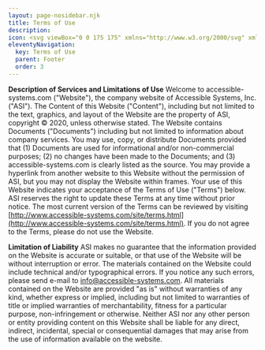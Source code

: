 ```yaml
---
layout: page-nosidebar.njk
title: Terms of Use
description:
icon: <svg viewBox="0 0 175 175" xmlns="http://www.w3.org/2000/svg" xmlns:xlink="http://www.w3.org/1999/xlink"><clipPath id="a"><circle cx="87.5" cy="87.5" r="87.5"/></clipPath><circle cx="87.5" cy="87.5" fill="#ff6c88" r="87.5"/><g clip-path="url(#a)"><path d="m54.27 130.98 65.01 65.01 81.46-81.45-70.48-70.48-51.07 3.15 12.51 12.51h-12.51l-12.32-12.32-14.85 14.85 14.68 14.69-16.94 16.95 19.21 19.21z" fill="#f6589b" opacity=".5"/></g><g fill="#fff"><path d="m64.79 45-10.52 10.47-4.12-4.12a3.19 3.19 0 0 0 -4.52 4.51l6.37 6.39a3.15 3.15 0 0 0 2.25.94 3.19 3.19 0 0 0 2.27-.94l12.79-12.78a3.2 3.2 0 0 0 -4.52-4.47z"/><path d="m79.19 47.21a3.2 3.2 0 0 0 3.2 3.2h44.72a3.2 3.2 0 1 0 0-6.39h-44.72a3.19 3.19 0 0 0 -3.2 3.19z"/><path d="m82.39 63.19h31.94a3.2 3.2 0 1 0 0-6.39h-31.94a3.2 3.2 0 1 0 0 6.39z"/><path d="m64.79 78.85-10.52 10.52-4.12-4.13a3.2 3.2 0 0 0 -4.52 4.52l6.37 6.39a3.18 3.18 0 0 0 2.25.93 3.23 3.23 0 0 0 2.27-.93l12.79-12.78a3.2 3.2 0 1 0 -4.52-4.52z"/><path d="m79.19 81.11a3.2 3.2 0 0 0 3.2 3.2h44.72a3.2 3.2 0 1 0 0-6.39h-44.72a3.19 3.19 0 0 0 -3.2 3.19z"/><path d="m82.39 97.08h31.94a3.2 3.2 0 1 0 0-6.39h-31.94a3.2 3.2 0 1 0 0 6.39z"/><path d="m64.79 112.75-10.52 10.52-4.12-4.13a3.2 3.2 0 0 0 -4.52 4.52l6.37 6.39a3.18 3.18 0 0 0 2.25.93 3.23 3.23 0 0 0 2.27-.93l12.77-12.78a3.2 3.2 0 1 0 -4.52-4.52z"/><path d="m79.19 115a3.19 3.19 0 0 0 3.2 3.19h44.72a3.2 3.2 0 1 0 0-6.39h-44.72a3.2 3.2 0 0 0 -3.2 3.2z"/><path d="m82.39 131h31.94a3.2 3.2 0 1 0 0-6.39h-31.94a3.2 3.2 0 1 0 0 6.39z"/></g></svg>
eleventyNavigation:
  key: Terms of Use
  parent: Footer
  order: 3
---
```


**Description of Services and Limitations of Use**
Welcome to accessible-systems.com ("Website"), the company website of Accessible Systems, Inc. ("ASI"). The Content of this Website ("Content"), including but not limited to the text, graphics, and layout of the Website are the property of ASI, copyright © 2020, unless otherwise stated. The Website contains Documents ("Documents") including but not limited to information about company services. You may use, copy, or distribute Documents provided that (1) Documents are used for informational and/or non-commercial purposes; (2) no changes have been made to the Documents; and (3) accessible-systems.com is clearly listed as the source. You may provide a hyperlink from another website to this Website without the permission of ASI, but you may not display the Website within frames. Your use of this Website indicates your acceptance of the Terms of Use ("Terms") below. ASI reserves the right to update these Terms at any time without prior notice. The most current version of the Terms can be reviewed by visiting [http://www.accessible-systems.com/site/terms.html](http://www.accessible-systems.com/site/terms.html). If you do not agree to the Terms, please do not use the Website.

**Limitation of Liability**
ASI makes no guarantee that the information provided on the Website is accurate or suitable, or that use of the Website will be without interruption or error. The materials contained on the Website could include technical and/or typographical errors. If you notice any such errors, please send e-mail to info@accessible-systems.com. All materials contained on the Website are provided "as is" without warranties of any kind, whether express or implied, including but not limited to warranties of title or implied warranties of merchantability, fitness for a particular purpose, non-infringement or otherwise. Neither ASI nor any other person or entity providing content on this Website shall be liable for any direct, indirect, incidental, special or consequential damages that may arise from the use of information available on the website.
